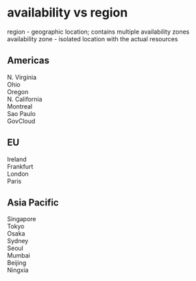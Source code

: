 
# availability vs region
region - geographic location; contains multiple availability zones  
availability zone - isolated location with the actual resources  


## Americas
N. Virginia  
Ohio  
Oregon  
N. California  
Montreal  
Sao Paulo  
GovCloud  

## EU
Ireland  
Frankfurt  
London   
Paris  

## Asia Pacific
Singapore  
Tokyo  
Osaka  
Sydney  
Seoul  
Mumbai  
Beijing  
Ningxia  
